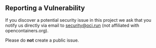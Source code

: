 ## Reporting a Vulnerability

If you discover a potential security issue in this project we ask that
you notify us directly via email to security@oci.run (not affiliated
with opencontainers.org).

Please do **not** create a public issue.
